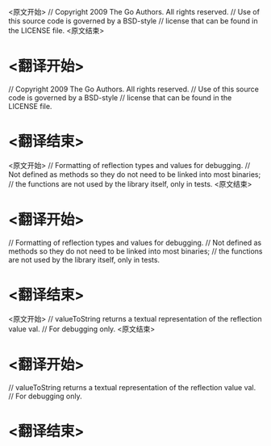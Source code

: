 
<原文开始>
// Copyright 2009 The Go Authors. All rights reserved.
// Use of this source code is governed by a BSD-style
// license that can be found in the LICENSE file.
<原文结束>

# <翻译开始>
// Copyright 2009 The Go Authors. All rights reserved.
// Use of this source code is governed by a BSD-style
// license that can be found in the LICENSE file.
# <翻译结束>


<原文开始>
// Formatting of reflection types and values for debugging.
// Not defined as methods so they do not need to be linked into most binaries;
// the functions are not used by the library itself, only in tests.
<原文结束>

# <翻译开始>
// Formatting of reflection types and values for debugging.
// Not defined as methods so they do not need to be linked into most binaries;
// the functions are not used by the library itself, only in tests.
# <翻译结束>


<原文开始>
// valueToString returns a textual representation of the reflection value val.
// For debugging only.
<原文结束>

# <翻译开始>
// valueToString returns a textual representation of the reflection value val.
// For debugging only.
# <翻译结束>


